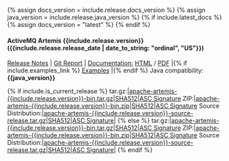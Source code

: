 {% assign docs_version = include.release.docs_version %}
{% assign java_version = include.release.java_version %}
{% if include.latest_docs %}
  {% assign docs_version = "latest" %}
{% endif %}
#### ActiveMQ Artemis {{include.release.version}}  ({{include.release.release_date | date_to_string: "ordinal", "US"}})
[Release Notes](release-notes-{{include.release.version}}) | [Git Report](commit-report-{{include.release.version}}) | [Documentation:](../documentation/{{docs_version}}) [HTML](../documentation/{{docs_version}}) / [PDF](../documentation/{{docs_version}}/book.pdf) |{% if include.examples_link %} [Examples](https://github.com/apache/activemq-artemis-examples/) |{% endif %} Java compatibility: **{{java_version}}**

{% if include.is_current_release %}
tar.gz:|[apache-artemis-{{include.release.version}}-bin.tar.gz](https://www.apache.org/dyn/closer.cgi?filename=activemq/activemq-artemis/{{include.release.version}}/apache-artemis-{{include.release.version}}-bin.tar.gz&action=download)|[SHA512](https://downloads.apache.org/activemq/activemq-artemis/{{include.release.version}}/apache-artemis-{{include.release.version}}-bin.tar.gz.sha512)|[ASC Signature](https://downloads.apache.org/activemq/activemq-artemis/{{include.release.version}}/apache-artemis-{{include.release.version}}-bin.tar.gz.asc)
ZIP:|[apache-artemis-{{include.release.version}}-bin.zip](https://www.apache.org/dyn/closer.cgi?filename=activemq/activemq-artemis/{{include.release.version}}/apache-artemis-{{include.release.version}}-bin.zip&action=download)|[SHA512](https://downloads.apache.org/activemq/activemq-artemis/{{include.release.version}}/apache-artemis-{{include.release.version}}-bin.zip.sha512)|[ASC Signature](https://downloads.apache.org/activemq/activemq-artemis/{{include.release.version}}/apache-artemis-{{include.release.version}}-bin.zip.asc)
Source Distribution:|[apache-artemis-{{include.release.version}}-source-release.tar.gz](https://www.apache.org/dyn/closer.cgi?filename=activemq/activemq-artemis/{{include.release.version}}/apache-artemis-{{include.release.version}}-source-release.tar.gz&action=download)|[SHA512](https://downloads.apache.org/activemq/activemq-artemis/{{include.release.version}}/apache-artemis-{{include.release.version}}-source-release.tar.gz.sha512)|[ASC Signature](https://downloads.apache.org/activemq/activemq-artemis/{{include.release.version}}/apache-artemis-{{include.release.version}}-source-release.tar.gz.asc)|
{% else %}
tar.gz:|[apache-artemis-{{include.release.version}}-bin.tar.gz](https://archive.apache.org/dist/activemq/activemq-artemis/{{include.release.version}}/apache-artemis-{{include.release.version}}-bin.tar.gz)|[SHA512](https://archive.apache.org/dist/activemq/activemq-artemis/{{include.release.version}}/apache-artemis-{{include.release.version}}-bin.tar.gz.sha512)|[ASC Signature](https://archive.apache.org/dist/activemq/activemq-artemis/{{include.release.version}}/apache-artemis-{{include.release.version}}-bin.tar.gz.asc)
ZIP:|[apache-artemis-{{include.release.version}}-bin.zip](https://archive.apache.org/dist/activemq/activemq-artemis/{{include.release.version}}/apache-artemis-{{include.release.version}}-bin.zip)|[SHA512](https://archive.apache.org/dist/activemq/activemq-artemis/{{include.release.version}}/apache-artemis-{{include.release.version}}-bin.zip.sha512)|[ASC Signature](https://archive.apache.org/dist/activemq/activemq-artemis/{{include.release.version}}/apache-artemis-{{include.release.version}}-bin.zip.asc)
Source Distribution:|[apache-artemis-{{include.release.version}}-source-release.tar.gz](https://archive.apache.org/dist/activemq/activemq-artemis/{{include.release.version}}/apache-artemis-{{include.release.version}}-source-release.tar.gz)|[SHA512](https://archive.apache.org/dist/activemq/activemq-artemis/{{include.release.version}}/apache-artemis-{{include.release.version}}-source-release.tar.gz.sha512)|[ASC Signature](https://archive.apache.org/dist/activemq/activemq-artemis/{{include.release.version}}/apache-artemis-{{include.release.version}}-source-release.tar.gz.asc)|
{% endif %}
